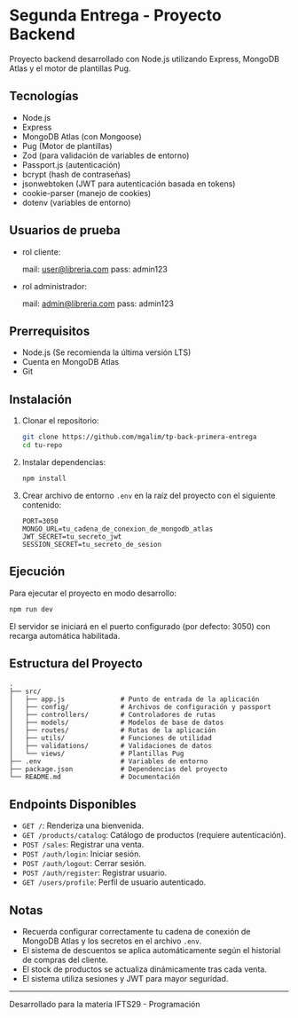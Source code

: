 # Segunda Entrega - Proyecto Backend

Proyecto backend desarrollado con Node.js utilizando Express, MongoDB Atlas y el motor de plantillas Pug.

## Tecnologías

- Node.js
- Express
- MongoDB Atlas (con Mongoose)
- Pug (Motor de plantillas)
- Zod (para validación de variables de entorno)
- Passport.js (autenticación)
- bcrypt (hash de contraseñas)
- jsonwebtoken (JWT para autenticación basada en tokens)
- cookie-parser (manejo de cookies)
- dotenv (variables de entorno)

## Usuarios de prueba

- rol cliente:

  mail: user@libreria.com
  pass: admin123

- rol administrador:

  mail: admin@libreria.com
  pass: admin123

## Prerrequisitos

- Node.js (Se recomienda la última versión LTS)
- Cuenta en MongoDB Atlas
- Git

## Instalación

1. Clonar el repositorio:

   ```bash
   git clone https://github.com/mgalim/tp-back-primera-entrega
   cd tu-repo
   ```

2. Instalar dependencias:

   ```bash
   npm install
   ```

3. Crear archivo de entorno `.env` en la raíz del proyecto con el siguiente contenido:
   ```
   PORT=3050
   MONGO_URL=tu_cadena_de_conexion_de_mongodb_atlas
   JWT_SECRET=tu_secreto_jwt
   SESSION_SECRET=tu_secreto_de_sesion
   ```

## Ejecución

Para ejecutar el proyecto en modo desarrollo:

```bash
npm run dev
```

El servidor se iniciará en el puerto configurado (por defecto: 3050) con recarga automática habilitada.

## Estructura del Proyecto

```plaintext
.
├── src/
│   ├── app.js              # Punto de entrada de la aplicación
│   ├── config/             # Archivos de configuración y passport
│   ├── controllers/        # Controladores de rutas
│   ├── models/             # Modelos de base de datos
│   ├── routes/             # Rutas de la aplicación
│   ├── utils/              # Funciones de utilidad
│   ├── validations/        # Validaciones de datos
│   └── views/              # Plantillas Pug
├── .env                    # Variables de entorno
├── package.json            # Dependencias del proyecto
└── README.md               # Documentación
```

## Endpoints Disponibles

- `GET /`: Renderiza una bienvenida.
- `GET /products/catalog`: Catálogo de productos (requiere autenticación).
- `POST /sales`: Registrar una venta.
- `POST /auth/login`: Iniciar sesión.
- `POST /auth/logout`: Cerrar sesión.
- `POST /auth/register`: Registrar usuario.
- `GET /users/profile`: Perfil de usuario autenticado.

## Notas

- Recuerda configurar correctamente tu cadena de conexión de MongoDB Atlas y los secretos en el archivo `.env`.
- El sistema de descuentos se aplica automáticamente según el historial de compras del cliente.
- El stock de productos se actualiza dinámicamente tras cada venta.
- El sistema utiliza sesiones y JWT para mayor seguridad.

---

Desarrollado para la materia IFTS29 - Programación
